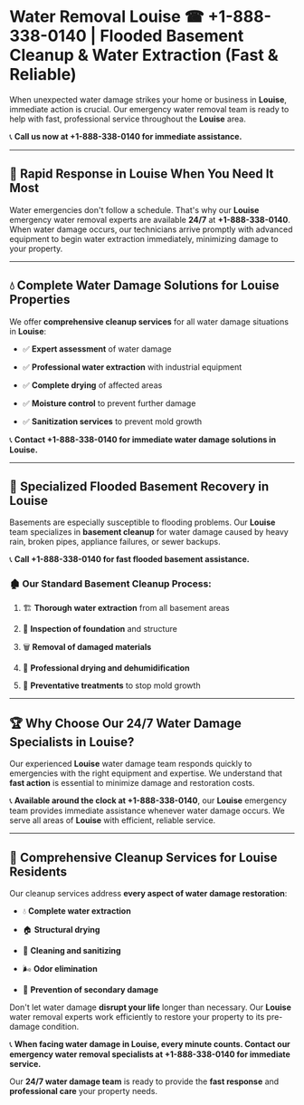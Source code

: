 # Water Removal Louise ☎ +1-888-338-0140 | Flooded Basement Cleanup & Water Extraction (Fast & Reliable)

When unexpected water damage strikes your home or business in **Louise**, immediate action is crucial. Our emergency water removal team is ready to help with fast, professional service throughout the **Louise** area. 

📞 **Call us now at +1-888-338-0140 for immediate assistance.**
---
## 🚀 Rapid Response in Louise When You Need It Most
Water emergencies don't follow a schedule. That's why our **Louise** emergency water removal experts are available **24/7** at **+1-888-338-0140**. When water damage occurs, our technicians arrive promptly with advanced equipment to begin water extraction immediately, minimizing damage to your property.
---
## 💧 Complete Water Damage Solutions for Louise Properties
We offer **comprehensive cleanup services** for all water damage situations in **Louise**:
- ✅ **Expert assessment** of water damage  
- ✅ **Professional water extraction** with industrial equipment  
- ✅ **Complete drying** of affected areas  
- ✅ **Moisture control** to prevent further damage  
- ✅ **Sanitization services** to prevent mold growth  
📞 **Contact +1-888-338-0140 for immediate water damage solutions in Louise.**
---
## 🌊 Specialized Flooded Basement Recovery in Louise
Basements are especially susceptible to flooding problems. Our **Louise** team specializes in **basement cleanup** for water damage caused by heavy rain, broken pipes, appliance failures, or sewer backups. 
📞 **Call +1-888-338-0140 for fast flooded basement assistance.**
### 🏚️ Our Standard Basement Cleanup Process:
1. 🏗️ **Thorough water extraction** from all basement areas  
2. 🔎 **Inspection of foundation** and structure  
3. 🗑️ **Removal of damaged materials**  
4. 💨 **Professional drying and dehumidification**  
5. 🚫 **Preventative treatments** to stop mold growth  
---
## 🏆 Why Choose Our 24/7 Water Damage Specialists in Louise?
Our experienced **Louise** water damage team responds quickly to emergencies with the right equipment and expertise. We understand that **fast action** is essential to minimize damage and restoration costs.
📞 **Available around the clock at +1-888-338-0140**, our **Louise** emergency team provides immediate assistance whenever water damage occurs. We serve all areas of **Louise** with efficient, reliable service.
---
## 🧹 Comprehensive Cleanup Services for Louise Residents
Our cleanup services address **every aspect of water damage restoration**:
- 💧 **Complete water extraction**  
- 🏠 **Structural drying**  
- 🧼 **Cleaning and sanitizing**  
- 🌬️ **Odor elimination**  
- 🚫 **Prevention of secondary damage**  
Don't let water damage **disrupt your life** longer than necessary. Our **Louise** water removal experts work efficiently to restore your property to its pre-damage condition.
📞 **When facing water damage in Louise, every minute counts. Contact our emergency water removal specialists at +1-888-338-0140 for immediate service.**
Our **24/7 water damage team** is ready to provide the **fast response** and **professional care** your property needs.
